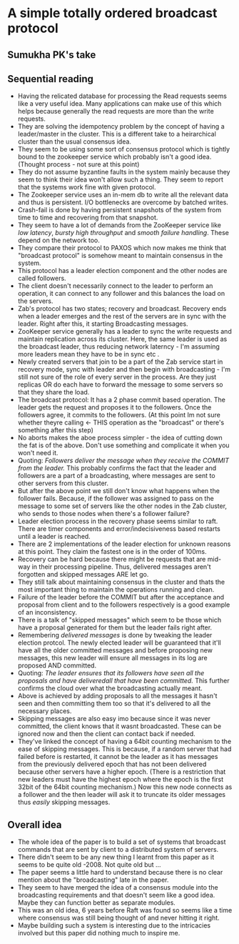 # A simple totally ordered broadcast protocol

## Sumukha PK's take


## Sequential reading

* Having the relicated database for processing the Read requests seems like a very useful idea. Many applications can make use of this which helps because generally the read requests are more than the write requests.
* They are solving the idempotency problem by the concept of having a leader/master in the cluster. This is a different take to a heirarchical  cluster than the usual consensus idea.
* They seem to be using some sort of consensus protocol which is tightly bound to the zookeeper service which probably isn't a good idea. (Thought process - not sure at this point)
* They do not assume byzantine faults in the system mainly because they seem to think their idea won't allow such a thing. They seem to report that the systems work fine with given protocol.
* The Zookeeper service uses an in-mem db to write all the relevant data and thus is persistent. I/O bottlenecks are overcome by batched writes.
* Crash-fail is done by having persistent snapshots of the system from time to time and recovering from that snapshot.
* They seem to have a lot of demands from the ZooKeeper service like _low latency_, _bursty high throughput_ and _smooth failure handling_. These depend on the network too.
* They compare their protocol to PAXOS which now makes me think that "broadcast protocol" is somehow meant to maintain consensus in the system.
* This protocol  has a leader election component and the other nodes are called followers.
* The client doesn't necessarily connect to the leader to perform an operation, it can connect to any follower and this balances the load on the servers.
* Zab's protocol has two states; recovery and broadcast. Recovery ends when a leader emerges and the rest of the servers are in sync with the leader. Right after this, it starting Broadcasting messages.
* ZooKeeper service generally has a leader to sync the write requests and maintain replication across its cluster. Here, the same leader is used as the broadcast leader, thus reducing network laterncy - I'm assuming more leaders mean they have to be in sync etc .
* Newly created servers that join to be a part of the Zab service start in recovery mode, sync with leader and then begin with broadcasting - I'm still not sure of the role of every server in the process. Are they just replicas OR do each have to forward the message to some servers so that they share the load. 
* The broadcast protocol: It has a 2 phase commit based operation. The leader gets the request and proposes it to the followers. Once the followers agree, it commits to the followers. (At this point Im not sure whether theyre calling <- THIS operation as the "broadcast" or there's something after this step)
* No aborts makes the aboe process simpler - the idea of cutting down the fat is of the above. Don't use something and complicate it when you won't need it.
* Quoting: _Followers deliver the message when they receive the COMMIT from the leader._ This probably confirms the fact that the leader and followers are a part of a broadcasting, where messages are sent to other servers from this cluster.
* But after the above point we still don't know what happens when the follower fails. Because, if the follower was assigned to pass on the message to some set of servers like the other nodes in the Zab cluster, who sends to those nodes when there's a follower failure?
* Leader election process in the recovery phase seems similar to raft. There are timer components and error/indecisiveness based restarts until a leader is reached.
* There are 2 implementations of the leader election for unknown reasons at this point. They claim the fastest one is in the order of 100ms.
* Recovery can be hard because there might be requests that are mid-way in their processing pipeline. Thus, delivered messages aren't forgotten and skipped messages ARE let go.
* They still talk about maintaining consensus in the cluster and thats the most important thing to maintain the operations running and clean.
* Failure of the leader before the COMMIT but after the acceptance and proposal from client and to the followers respectively is a good example of an inconsistency.
* There is a talk of "skipped messages" which seem to be those which have a proposal generated for them but the leader fails right after.
* Remembering _delivered messages_ is done by tweaking the leader election protcol. The newly elected leader will be guaranteed that it'll have all the older committed messages and before proposing new messages, this new leader will ensure all messages in its log are proposed AND committed.
* Quoting: _The leader ensures that its followers have seen all the proposals and have deliveredall that have been committed._ This further confirms the cloud over what the broadcasting actually meant.
* Above is achieved by adding proposals to all the messages it hasn't seen and then committing them too so that it's delivered to all the necessary places.
* Skipping messages are also easy imo because since it was never committed, the client knows that it wasnt broadcasted. These can be ignored now and then the client can contact back if needed.
* They've linked the concept of having a 64bit counting mechanism to the ease of skipping messages. This is because, if a random server that had failed before is restarted, it cannot be the leader as it has messages from the previously delivered epoch that has not been delivered because other servers have a higher epoch. (There is a restriction that new leaders must have the highest epoch where the epoch is the first 32bit of the 64bit counting mechanism.) Now this new node connects as a follower and the then leader will ask it to truncate its older messages thus _easily_ skipping messages.

## Overall idea

* The whole idea of the paper is to build a set of systems that broadcast commands that are sent by client to a distributed system of servers.
* There didn't seem to be any new thing I learnt from this paper as it seems to be quite old -2008. Not quite old but ...
* The paper seems a little hard to understand because there is no clear mention about the "broadcasting" late in the paper.
* They seem to have merged the idea of a consensus module into the broadcasting requirements and that doesn't seem like a good idea. Maybe they can function better as separate modules.
* This was an old idea, 6 years before Raft was found so seems like a time where consensus was still being thought of and never hitting it right.
* Maybe building such a system is interesting due to the intricacies involved but this paper did nothing much to inspire me.


